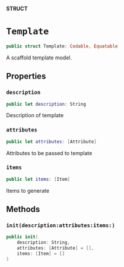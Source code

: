 **STRUCT**

# `Template`

```swift
public struct Template: Codable, Equatable
```

A scaffold template model.

## Properties
### `description`

```swift
public let description: String
```

Description of template

### `attributes`

```swift
public let attributes: [Attribute]
```

Attributes to be passed to template

### `items`

```swift
public let items: [Item]
```

Items to generate

## Methods
### `init(description:attributes:items:)`

```swift
public init(
    description: String,
    attributes: [Attribute] = [],
    items: [Item] = []
)
```
